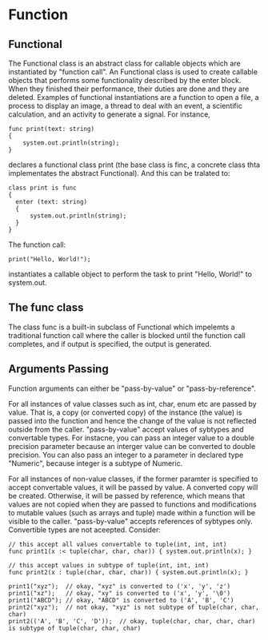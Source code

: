 # Function

## Functional

The Functional class is an abstract class for callable objects which are instantiated by
"function call".  An Functional class is used to create callable objects that performs some
functionality described by the enter block. When they finished their performance,
their duties are done and they are deleted. Examples of functional instantiations are a
function to open a file, a process to display an image, a thread to deal with an event,
a scientific calculation, and an activity to generate a signal. For instance,

```altscript
func print(text: string)
{
    system.out.println(string);
}
```

declares a functional class print (the base class is finc, a concrete class thta implementates
the abstract Functional). And this can be tralated to:

```altscript
class print is func
{
  enter (text: string)
  {
      system.out.println(string);
  }
}
```
The function call:

```altscript
print("Hello, World!");
```
instantiates a callable object to perform the task to print "Hello, World!" to system.out.

## The func class

The class func is a built-in subclass of Functional which impelemts a traditional function call
where the caller is blocked until the function call completes, and if output is specified, the
output is generated.

## Arguments Passing

Function arguments can either be "pass-by-value" or "pass-by-reference".

For all instances of value classes such as int, char, enum etc are passed by value. That is,
a copy (or converted copy) of the instance (the value) is passed into the function and hence
the change of the value is not reflected outside from the caller. "pass-by-value" accept values
of sybtypes and convertable types. For instacne, you can pass an integer value to a double
precision parameter because an interger value can be converted to double precision. You can also
pass an integer to a parameter in declared type "Numeric", because integer is a subtype of
Numeric.

For all instances of non-value classes,  if the former paramter is specified to accept convertable
values, it will be passed by value.  A converted copy will be created. Otherwise, it will be passed
by reference, which means that values are not copied when they are passed to functions and  modifications
to mutable values (such as arrays and tuple) made within a function will be visible to the caller.
"pass-by-value" accepts references of sybtypes only. Convertible types are not aceepted. Consider:

```altscript
// this accept all values convertable to tuple(int, int, int)
func print1(x :< tuple(char, char, char)) { system.out.println(x); }

// this accept values in subtype of tuple(int, int, int)
func print2(x : tuple(char, char, char)) { system.out.println(x); }

print1("xyz");  // okay, "xyz" is converted to ('x', 'y', 'z')
print1("xz");   // okay, "xy" is converted to ('x', 'y', '\0')
print1("ABCD"); // okay, "ABCD" is converted to ('A', 'B', 'C')
print2("xyz");  // not okay, "xyz" is not subtype of tuple(char, char, char)
print2(('A', 'B', 'C', 'D'));  // okay, tuple(char, char, char, char) is subtype of tuple(char, char, char)


```



